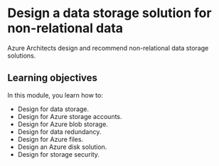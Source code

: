 # Design a data storage solution for non-relational data

Azure Architects design and recommend non-relational data storage solutions.

## Learning objectives

In this module, you learn how to:

- Design for data storage.
- Design for Azure storage accounts.
- Design for Azure blob storage.
- Design for data redundancy.
- Design for Azure files.
- Design an Azure disk solution.
- Design for storage security.